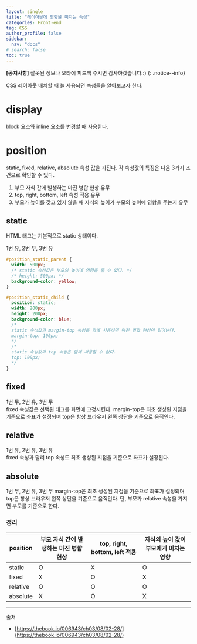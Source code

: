 ```yaml
---
layout: single
title: "레이아웃에 영향을 미치는 속성"
categories: Front-end
tag: CSS
author_profile: false
sidebar:
  nav: "docs"
# search: false
toc: true
---
```


**[공지사항]** 잘못된 정보나 오타에 피드백 주시면 감사하겠습니다.:)
{: .notice--info}

CSS 레이아웃 배치할 때 늘 사용되던 속성들을 알아보고자 한다.

# display

block 요소와 inline 요소를 변경할 때 사용한다.

# position

static, fixed, relative, absolute 속성 값을 가진다. 각 속성값의 특징은 다음 3가지 조건으로 확인할 수 있다.

1. 부모 자식 간에 발생하는 마진 병합 현상 유무
2. top, right, bottom, left 속성 적용 유무
3. 부모가 높이를 갖고 있지 않을 때 자식의 높이가 부모의 높이에 영향을 주는지 유무

## static

HTML 태그는 기본적으로 static 상태이다.

1번 유, 2번 무, 3번 유

```css
#position_static_parent {
  width: 500px;
  /* static 속성값은 부모의 높이에 영향을 줄 수 있다. */
  /* height: 500px; */
  background-color: yellow;
}

#position_static_child {
  position: static;
  width: 200px;
  height: 200px;
  background-color: blue;
  /* 
  static 속성값과 margin-top 속성을 함께 사용하면 마진 병합 현상이 일어난다.
  margin-top: 100px; 
  */
  /* 
  static 속성값과 top 속성은 함께 사용할 수 없다.
  top: 100px; 
  */
}
```

## fixed

1번 무, 2번 유, 3번 무  
fixed 속성값은 선택된 태그를 화면에 고정시킨다. margin-top은 최초 생성된 지점을 기준으로 좌표가 설정되며 top은 항상 브라우저 왼쪽 상단을 기준으로 움직인다.

## relative

1번 유, 2번 유, 3번 유  
fixed 속성과 달리 top 속성도 최초 생성된 지점을 기준으로 좌표가 설정된다.

## absolute

1번 무, 2번 유, 3번 무
margin-top은 최초 생성된 지점을 기준으로 좌표가 설정되며 top은 항상 브라우저 왼쪽 상단을 기준으로 움직인다. 단, 부모가 relative 속성을 가지면 부모를 기준으로 한다.

### 정리

| position | 부모 자식 간에 발생하는 마진 병합 현상 | top, right, bottom, left 적용 | 자식의 높이 값이 부모에게 미치는 영향 |
| -------- | -------------------------------------- | ----------------------------- | ------------------------------------- |
| static   | O                                      | X                             | O                                     |
| fixed    | X                                      | O                             | X                                     |
| relative | O                                      | O                             | O                                     |
| absolute | X                                      | O                             | X                                     |

---

출처

- [https://thebook.io/006943/ch03/08/02-28/](https://thebook.io/006943/ch03/08/02-28/)

